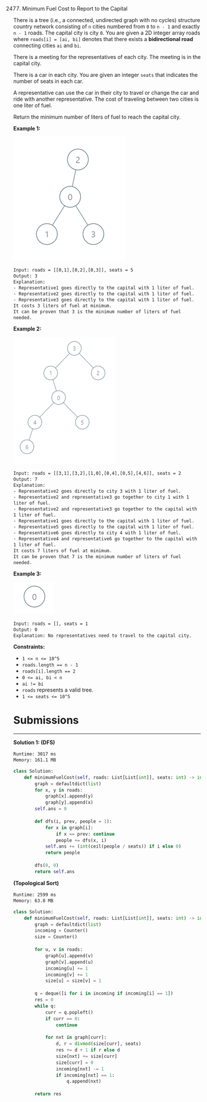 2477. Minimum Fuel Cost to Report to the Capital

There is a tree (i.e., a connected, undirected graph with no cycles) structure country network consisting of `n` cities numbered from `0` to `n - 1` and exactly `n - 1` roads. The capital city is city `0`. You are given a 2D integer array roads where `roads[i] = [ai, bi]` denotes that there exists a **bidirectional road** connecting cities `ai` and `bi`.

There is a meeting for the representatives of each city. The meeting is in the capital city.

There is a car in each city. You are given an integer `seats` that indicates the number of seats in each car.

A representative can use the car in their city to travel or change the car and ride with another representative. The cost of traveling between two cities is one liter of fuel.

Return the minimum number of liters of fuel to reach the capital city.

 

**Example 1:**

![2477_a4c380025e3ff0c379525e96a7d63a3.png](img/2477_a4c380025e3ff0c379525e96a7d63a3.png)
```
Input: roads = [[0,1],[0,2],[0,3]], seats = 5
Output: 3
Explanation: 
- Representative1 goes directly to the capital with 1 liter of fuel.
- Representative2 goes directly to the capital with 1 liter of fuel.
- Representative3 goes directly to the capital with 1 liter of fuel.
It costs 3 liters of fuel at minimum. 
It can be proven that 3 is the minimum number of liters of fuel needed.
```

**Example 2:**

![2477_2.png](img/2477_2.png)
```
Input: roads = [[3,1],[3,2],[1,0],[0,4],[0,5],[4,6]], seats = 2
Output: 7
Explanation: 
- Representative2 goes directly to city 3 with 1 liter of fuel.
- Representative2 and representative3 go together to city 1 with 1 liter of fuel.
- Representative2 and representative3 go together to the capital with 1 liter of fuel.
- Representative1 goes directly to the capital with 1 liter of fuel.
- Representative5 goes directly to the capital with 1 liter of fuel.
- Representative6 goes directly to city 4 with 1 liter of fuel.
- Representative4 and representative6 go together to the capital with 1 liter of fuel.
It costs 7 liters of fuel at minimum. 
It can be proven that 7 is the minimum number of liters of fuel needed.
```

**Example 3:**

![2477_efcf7f7be6830b8763639cfd01b690a.png](img/2477_efcf7f7be6830b8763639cfd01b690a.png)
```
Input: roads = [], seats = 1
Output: 0
Explanation: No representatives need to travel to the capital city.
```

**Constraints:**

* `1 <= n <= 10^5`
* `roads.length == n - 1`
* `roads[i].length == 2`
* `0 <= ai, bi < n`
* `ai != bi`
* `roads` represents a valid tree.
* `1 <= seats <= 10^5`

# Submissions
---
**Solution 1: (DFS)**
```
Runtime: 3017 ms
Memory: 161.1 MB
```
```python
class Solution:
    def minimumFuelCost(self, roads: List[List[int]], seats: int) -> int:
        graph = defaultdict(list)
        for x, y in roads:
            graph[x].append(y)
            graph[y].append(x)
        self.ans = 0
        
        def dfs(i, prev, people = 1):
            for x in graph[i]:
                if x == prev: continue
                people += dfs(x, i)
            self.ans += (int(ceil(people / seats)) if i else 0)
            return people
        
        dfs(0, 0)
        return self.ans
```

**(Topological Sort)**
```
Runtime: 2599 ms
Memory: 63.8 MB
```
```python
class Solution:
    def minimumFuelCost(self, roads: List[List[int]], seats: int) -> int:
        graph = defaultdict(list)
        incoming = Counter()
        size = Counter()

        for u, v in roads:
            graph[u].append(v)
            graph[v].append(u)
            incoming[u] += 1
            incoming[v] += 1
            size[u] = size[v] = 1

        q = deque([i for i in incoming if incoming[i] == 1])
        res = 0
        while q:
            curr = q.popleft()
            if curr == 0:
                continue

            for nxt in graph[curr]:
                d, r = divmod(size[curr], seats)
                res += d + 1 if r else d
                size[nxt] += size[curr]
                size[curr] = 0
                incoming[nxt] -= 1
                if incoming[nxt] == 1:
                    q.append(nxt)
                
        return res
```
